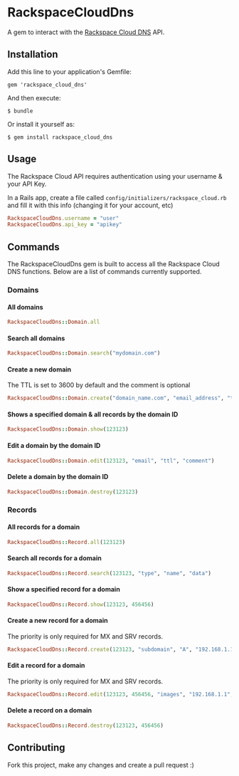 # RackspaceCloudDns

A gem to interact with the [Rackspace Cloud DNS](http://www.rackspace.co.uk/cloud-dns/) API.

## Installation

Add this line to your application's Gemfile:

    gem 'rackspace_cloud_dns'

And then execute:

    $ bundle

Or install it yourself as:

    $ gem install rackspace_cloud_dns

## Usage

The Rackspace Cloud API requires authentication using your username & your API Key.

In a Rails app, create a file called `config/initializers/rackspace_cloud.rb` and fill it with this info (changing it for your account, etc)

```ruby
RackspaceCloudDns.username = "user"
RackspaceCloudDns.api_key = "apikey"
```

## Commands

The RackspaceCloudDns gem is built to access all the Rackspace Cloud DNS functions. Below are a list of commands currently supported.


### Domains
#### All domains
```ruby
RackspaceCloudDns::Domain.all
```

#### Search all domains
```ruby
RackspaceCloudDns::Domain.search("mydomain.com")
```

#### Create a new domain
The TTL is set to 3600 by default and the comment is optional
```ruby
RackspaceCloudDns::Domain.create("domain_name.com", "email_address", "ttl", "comment")
```

#### Shows a specified domain & all records by the domain ID
```ruby
RackspaceCloudDns::Domain.show(123123)
```

#### Edit a domain by the domain ID
```ruby
RackspaceCloudDns::Domain.edit(123123, "email", "ttl", "comment")
```

#### Delete a domain by the domain ID
```ruby
RackspaceCloudDns::Domain.destroy(123123)
```


### Records
#### All records for a domain
```ruby
RackspaceCloudDns::Record.all(123123)
```

#### Search all records for a domain
```ruby
RackspaceCloudDns::Record.search(123123, "type", "name", "data")
```

#### Show a specified record for a domain
```ruby
RackspaceCloudDns::Record.show(123123, 456456)
```

#### Create a new record for a domain
The priority is only required for MX and SRV records.
```ruby
RackspaceCloudDns::Record.create(123123, "subdomain", "A", "192.168.1.1", "10")
```

#### Edit a record for a domain
The priority is only required for MX and SRV records.
```ruby
RackspaceCloudDns::Record.edit(123123, 456456, "images", "192.168.1.1", "10")
```

#### Delete a record on a domain
```ruby
RackspaceCloudDns::Record.destroy(123123, 456456)
```



## Contributing

Fork this project, make any changes and create a pull request :)